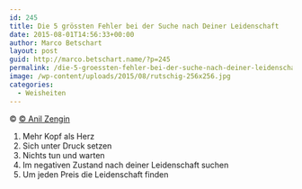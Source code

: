 ```yaml
---
id: 245
title: Die 5 grössten Fehler bei der Suche nach Deiner Leidenschaft
date: 2015-08-01T14:56:33+00:00
author: Marco Betschart
layout: post
guid: http://marco.betschart.name/?p=245
permalink: /die-5-groessten-fehler-bei-der-suche-nach-deiner-leidenschaft/
image: /wp-content/uploads/2015/08/rutschig-256x256.jpg
categories:
  - Weisheiten
---
```

© [© Anil Zengin](http://www.gedankenpower.com/wie-finde-ich-heraus-was-ich-wirklich-will/)

  1. Mehr Kopf als Herz
  2. Sich unter Druck setzen
  3. Nichts tun und warten
  4. Im negativen Zustand nach deiner Leidenschaft suchen
  5. Um jeden Preis die Leidenschaft finden